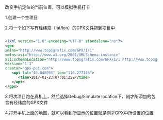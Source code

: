 改变手机定位的当前位置，可以模拟手机打卡

1.创建一个空项目

2.将一个如下写有经纬度（lat/lon）的GPX文件拖到项目中

```xml

<?xml version="1.0" encoding="UTF-8" standalone="no"?>
<gpx
xmlns="http://www.topografix.com/GPX/1/1"
xmlns:xsi="http://www.w3.org/2001/XMLSchema-instance" 
xsi:schemaLocation="http://www.topografix.com/GPX/1/1 http://www.topografix.com/GPX/1/1/gpx.xsd"
version="1.1" 
creator="gpx-poi.com">
   <wpt lat="40.048098" lon="116.277146">
      <time>2017-01-23T07:01:25Z</time>
   </wpt>
</gpx>

```

3.将次项目跑在真机上，然后选择Debug/Simulate location下，刚才所添加的包含有经纬度的GPX文件

4.打开手机上面的地图，就可以看到所显示的位置就是刚才GPX中所设置的位置
